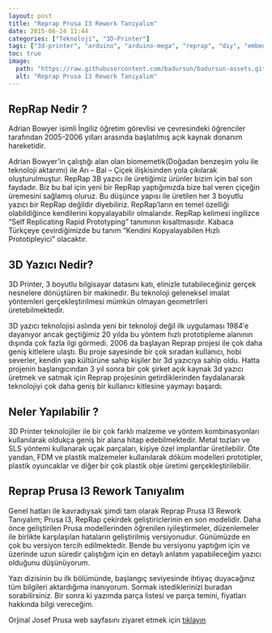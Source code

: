 ```yaml
---
layout: post
title: "Reprap Prusa I3 Rework Tanıyalım"
date: 2015-06-24 11:44
categories: ["Teknoloji", "3D-Printer"]
tags: ["3d-printer", "arduino", "arduino-mega", "reprap", "diy", "embedded-system", "adrian bowyer"]
toc: true
image:
  path: "https://raw.githubusercontent.com/badursun/badursun-assets.github.io/refs/heads/main/img/reprap-prusa-i3.jpg"
  alt: "Reprap Prusa I3 Rework Tanıyalım"
---
```


## RepRap Nedir ?
Adrian Bowyer isimli İngiliz öğretim görevlisi ve çevresindeki öğrenciler tarafından 2005-2006 yılları arasında başlatılmış açık kaynak donanım hareketidir. 

Adrian Bowyer’in çalıştığı alan olan biomemetik(Doğadan benzeşim yolu ile teknoloji aktarımı) ile Arı – Bal – Çiçek ilişkisinden yola çıkılarak oluşturulmuştur. RepRap 3B yazıcı ile üretiğimiz ürünler bizim için bal son faydadır. Biz bu bal için yeni bir RepRap yaptığımızda bize bal veren çiçeğin üremesini sağlamış oluruz. Bu düşünce yapısı ile üretilen her 3 boyutlu yazıcı bir RepRap değildir diyebiliriz. RepRap’ların en temel özelliği olabildiğince kendilerini kopyalayabilir olmalarıdır. RepRap kelimesi ingilizce “Self Replicating Rapid Prototyping” tanımının kısaltmasıdır. Kabaca Türkçeye çevirdiğimizde bu tanım “Kendini Kopyalayabilen Hızlı Prototipleyici” olacaktır.

## 3D Yazıcı Nedir?
3D Printer, 3 boyutlu bilgisayar datasını katı, elinizle tutabileceğiniz gerçek nesnelere dönüştüren bir makinedir. Bu teknoloji geleneksel imalat yöntemleri gerçekleştirilmesi mümkün olmayan geometrileri üretebilmektedir.

3D yazıcı teknolojisi aslında yeni bir teknoloji değil ilk uygulaması 1984′e dayanıyor ancak geçtiğimiz 20 yılda bu yöntem hızlı prototipleme alanının dışında çok fazla ilgi görmedi. 2006 da başlayan Reprap projesi ile çok daha geniş kitlelere ulaştı. Bu proje sayesinde bir çok sıradan kullanıcı, hobi severler, kendin yap kültürüne sahip kişiler bir 3d yazıcıya sahip oldu. Hatta projenin başlangıcından 3 yıl sonra bir çok şirket açık kaynak 3d yazıcı üretmek ve satmak için Reprap projesinin getirdiklerinden faydalanarak teknolojiyi çok daha geniş bir kullanıcı kitlesine yaymayı başardı.

## Neler Yapılabilir ?
3D Printer teknolojiler ile bir çok farklı malzeme ve yöntem kombinasyonları kullanılarak oldukça geniş bir alana hitap edebilmektedir. Metal tozları ve SLS yöntemi kullanarak uçak parçaları, kişiye özel implantlar üretilebilir. Öte yandan, FDM ve plastik malzemeler kullanılarak döküm modelleri prototipler, plastik oyuncaklar ve diğer bir çok plastik obje üretimi gerçekleştirilebilir.

## Reprap Prusa I3 Rework Tanıyalım
Genel hatları ile kavradıysak şimdi tam olarak Reprap Prusa I3 Rework Tanıyalım; Prusa I3, RepRap çekirdek geliştiriclerinin en son modelidir. Daha önce geliştirilen Prusa modellerinden öğrenilen iyileştirmeler, düzenlemeler ile birlikte karşılaşılan hataların geliştirilmiş versiyonudur. Günümüzde en çok bu versiyon tercih edilmektedir. Bende bu versiyonu yaptığım için ve üzerinde uzun süredir çalıştığım için en detaylı anlatım yapabileceğim yazıcı olduğunu düşünüyorum.

Yazı dizisinin bu ilk bölümünde, başlangıç seviyesinde ihtiyaç duyacağınız tüm bilgileri aktardığıma inanıyorum. Sormak istediklerinizi buradan sorabilirsiniz. Bir sonra ki yazımda parça listesi ve parça temini, fiyatları hakkında bilgi vereceğim.

Orjinal Josef Prusa web sayfasını ziyaret etmek için [tıklayın](https://www.prusa3d.com/)